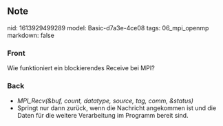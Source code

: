 ## Note
nid: 1613929499289
model: Basic-d7a3e-4ce08
tags: 06_mpi_openmp
markdown: false

### Front
Wie funktioniert ein blockierendes Receive bei MPI?

### Back
<div>
<div><ul>
<li><em>MPI_Recv(&buf, count, datatype, source, tag, comm, &status)</em></li>
<li>Springt nur dann zurück, wenn die Nachricht angekommen ist und die Daten für die weitere Verarbeitung im Programm bereit sind.</li>
</ul>
</div></div>
